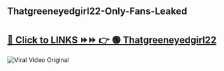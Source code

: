 
 ## Thatgreeneyedgirl22-Only-Fans-Leaked

# <h2><a href="https://clipsfans.com/Thatgreeneyedgirl22&ref=git">🔗 Click to LINKS ⏩⏩ 👉 🟢 Thatgreeneyedgirl22 </a></h2>

<a href="https://clipsfans.com/Thatgreeneyedgirl22&ref=git" rel="nofollow" data-target="animated-image.originalLink"><img src="https://i.ibb.co.com/xMMVF88/686577567.gif" alt="Viral Video Original" style="max-width: 100%; display: inline-block;" data-target="animated-image.originalImage"></a>
